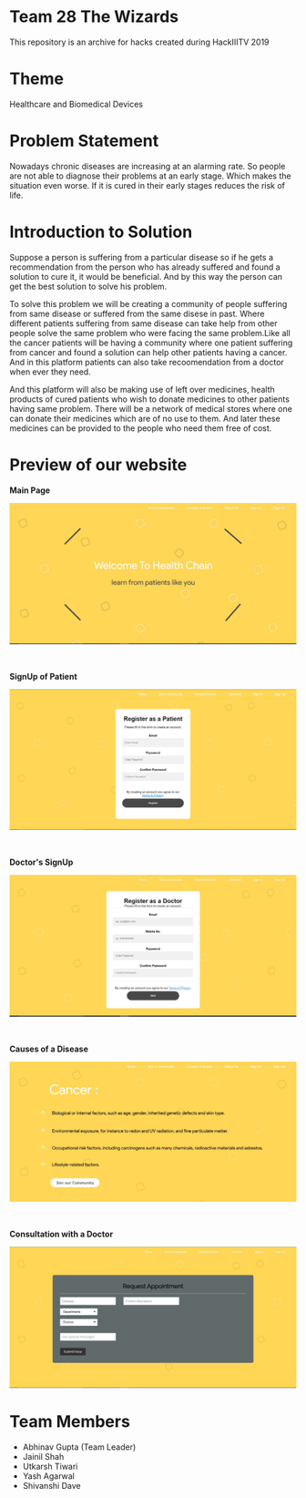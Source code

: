 

# Team 28 The Wizards

This repository is an archive for hacks created during HackIIITV 2019

# Theme 
Healthcare and Biomedical Devices

# Problem Statement
Nowadays chronic diseases are increasing at an alarming rate. So people are not able to diagnose their problems at an early stage. Which makes the situation even worse. If it is cured in their early stages reduces the risk of life.


# Introduction to Solution
Suppose a person is suffering from a particular disease so if he gets a recommendation from the person who has already suffered and found a solution to cure it, it would be beneficial. And by this way the person can get the best solution to solve his problem.

To solve this problem we will be creating a community of people suffering from same disease or suffered from the same disese in past. Where different patients suffering from same disease can take help from other people solve the same problem who were facing the same problem.Like all the cancer patients will be having a community where one patient suffering from cancer and found a solution can help other patients having a cancer. And in this platform patients can also take recoomendation from a doctor when ever they need.

And this platform will also be making use of left over medicines, health products of cured patients who wish to donate medicines to other patients having same problem. There will be a network of medical stores where one can donate their medicines which are of no use to them. And later these medicines can be provided to the people who need them free of cost.

# Preview of our website
**Main Page**

![Main Page](images/front_page.JPG "Main Page")

<br>

**SignUp of Patient**

![Patient SignUp](images/patient_signup.JPG "Patient SignUp")


<br>

**Doctor's SignUp**

![Doctor's SignUp](images/doctor_signup.JPG "Doctor's SignUp")

<br>

**Causes of a Disease**

![Cancer](images/cancer.JPG "cancer")

<br>

**Consultation with a Doctor**

![Consultaion](images/consult_a_doctor.JPG "Consultaion")

# Team Members
- Abhinav Gupta (Team Leader)<br>
- Jainil Shah<br>
- Utkarsh Tiwari<br>
- Yash Agarwal<br>
- Shivanshi Dave
